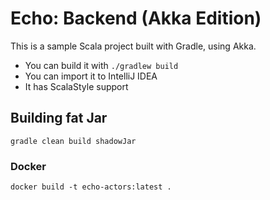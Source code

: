 # Echo: Backend (Akka Edition)

This is a sample Scala project built with Gradle, using Akka.
 
- You can build it with ```./gradlew build```
- You can import it to IntelliJ IDEA
- It has ScalaStyle support
  
## Building fat Jar

```
gradle clean build shadowJar
```

### Docker

```
docker build -t echo-actors:latest .
```
